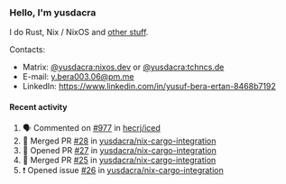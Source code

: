 ### Hello, I'm yusdacra

I do Rust, Nix / NixOS and [other stuff](https://yusdacra.gitlab.io/about).

Contacts:
- Matrix: [@yusdacra:nixos.dev](https://matrix.to/#/@yusdacra:nixos.dev) or [@yusdacra:tchncs.de](https://matrix.to/#/@yusdacra:tchncs.de)
- E-mail: y.bera003.06@pm.me
- LinkedIn: https://www.linkedin.com/in/yusuf-bera-ertan-8468b7192

#### Recent activity

<!--START_SECTION:activity-->
1. 🗣 Commented on [#977](https://github.com/hecrj/iced/issues/977) in [hecrj/iced](https://github.com/hecrj/iced)
2. 🎉 Merged PR [#28](https://github.com/yusdacra/nix-cargo-integration/pull/28) in [yusdacra/nix-cargo-integration](https://github.com/yusdacra/nix-cargo-integration)
3. 💪 Opened PR [#27](https://github.com/yusdacra/nix-cargo-integration/pull/27) in [yusdacra/nix-cargo-integration](https://github.com/yusdacra/nix-cargo-integration)
4. 🎉 Merged PR [#25](https://github.com/yusdacra/nix-cargo-integration/pull/25) in [yusdacra/nix-cargo-integration](https://github.com/yusdacra/nix-cargo-integration)
5. ❗️ Opened issue [#26](https://github.com/yusdacra/nix-cargo-integration/issues/26) in [yusdacra/nix-cargo-integration](https://github.com/yusdacra/nix-cargo-integration)
<!--END_SECTION:activity-->
